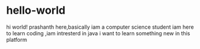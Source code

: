 # hello-world
hi world!
prashanth here,basically iam a computer science student iam here to learn coding ,iam intresterd in java 
i want to learn something new in this platform
